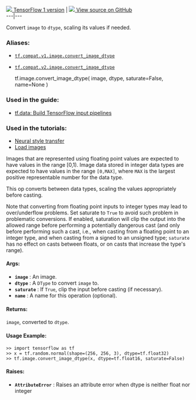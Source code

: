 [ ![](https://tensorflow.google.cn/images/tf_logo_32px.png) TensorFlow 1
version](/versions/r1.15/api_docs/python/tf/image/convert_image_dtype) |  [
![](https://tensorflow.google.cn/images/GitHub-Mark-32px.png) View source on
GitHub
](https://github.com/tensorflow/tensorflow/blob/r2.0/tensorflow/python/ops/image_ops_impl.py#L1728-L1818)  
---|---  
  
Convert `image` to `dtype`, scaling its values if needed.

### Aliases:

  * [`tf.compat.v1.image.convert_image_dtype`](/api_docs/python/tf/image/convert_image_dtype)
  * [`tf.compat.v2.image.convert_image_dtype`](/api_docs/python/tf/image/convert_image_dtype)

    
    
    tf.image.convert_image_dtype(
        image,
        dtype,
        saturate=False,
        name=None
    )
    

### Used in the guide:

  * [tf.data: Build TensorFlow input pipelines](https://tensorflow.google.cn/guide/data)

### Used in the tutorials:

  * [Neural style transfer](https://tensorflow.google.cn/tutorials/generative/style_transfer)
  * [Load images](https://tensorflow.google.cn/tutorials/load_data/images)

Images that are represented using floating point values are expected to have
values in the range [0,1). Image data stored in integer data types are
expected to have values in the range `[0,MAX]`, where `MAX` is the largest
positive representable number for the data type.

This op converts between data types, scaling the values appropriately before
casting.

Note that converting from floating point inputs to integer types may lead to
over/underflow problems. Set saturate to `True` to avoid such problem in
problematic conversions. If enabled, saturation will clip the output into the
allowed range before performing a potentially dangerous cast (and only before
performing such a cast, i.e., when casting from a floating point to an integer
type, and when casting from a signed to an unsigned type; `saturate` has no
effect on casts between floats, or on casts that increase the type's range).

#### Args:

  * **`image`** : An image.
  * **`dtype`** : A `DType` to convert `image` to.
  * **`saturate`** : If `True`, clip the input before casting (if necessary).
  * **`name`** : A name for this operation (optional).

#### Returns:

`image`, converted to `dtype`.

#### Usage Example:

    
    
    >> import tensorflow as tf
    >> x = tf.random.normal(shape=(256, 256, 3), dtype=tf.float32)
    >> tf.image.convert_image_dtype(x, dtype=tf.float16, saturate=False)
    

#### Raises:

  * **`AttributeError`** : Raises an attribute error when dtype is neither float nor integer

